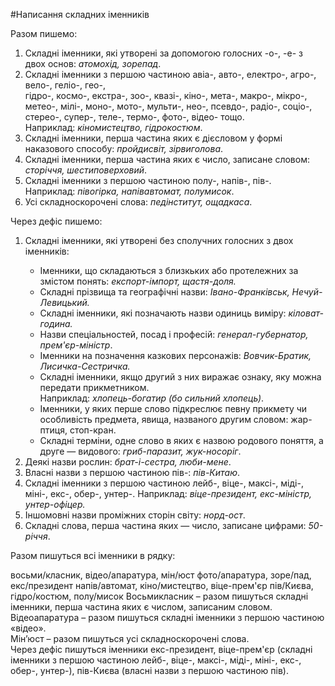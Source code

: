 #Написання складних iменникiв

<span class="p1">Разом пишемо:</span>


1. Складнi iменники, якi утворенi за допомогою голосних <span class="p1">-о-, -е-</span> з двох основ: <i>атомохiд, зорепад</i>.
2. Складнi iменники з першою частиною <span class="p1">авiа-, авто-, електро-, агро-,
вело-, гелiо-, гео-,<br> гiдро-, космо-, екстра-, зоо-, квазi-, кiно-, мета-,
макро-, мiкро-, метео-, мiлi-, мoнo-, мото-, мульти-, нео-, псевдо-,
радiо-, соцiо-, стерео-, супер-, теле-, термо-, фото-, вiдео-</span> тощо.<br>
Наприклад: <i>кiномистецтво, гiдрокостюм</i>.
3. Складнi iменники, перша частина яких є дiєсловом у формi наказового способу: <i>пройдисвiт, зiрвиголова</i>.
4. Складнi iменники, перша частина яких є число, записане словом: <i>сторiччя, шестиповерховий</i>.
5. Складнi iменники з першою частиною <span class="p1">полу-, напiв-, пiв-</span>. <br>
Наприклад: <i>пiвогiрка, напiвавтомат, полумисок</i>.
6. Усi складноскороченi слова: <i>педiнститут, ощадкаса</i>.


<span class="p1">Через дефiс пишемо:</span>
<ol>
<li>Складнi iменники, якi утворенi без сполучних голосних з двох iменникiв:</li>
    <ul>
            <li> Iменники, що складаються з близкьких або протележних за змiстом понять: <i>експорт-iмпорт, щастя-доля.</i></li>
        <li> Складнi прiзвища та географiчнi назви: <i>Iвано-Франкiвськ, Нечуй-Левицький.</i></li>
        <li> Складнi iменники, якi позначають назви одиниць вимiру: <i>кiловат-година.</i></li>
        <li> Назви спецiальностей, посад i професiй: <i>генерал-губернатор, прем'єр-мiнiстр</i>.</li>
        <li> Iменники на позначення казкових персонажiв: <i>Вовчик-Братик, Лисичка-Сестричка.</i></li>
        <li> Складнi iменники, якщо другий з них виражає ознаку, яку можна передати прикметником.
        <br> Наприклад: <i>хлопець-богатир (бо сильний хлопець)</i>.</li>
        <li> Iменники, у яких перше слово пiдкреслює певну прикмету чи особливiсть предмета, явища, названого другим словом: жар-птиця, стоп-кран.</li>
        <li>Складнi термiни, одне слово в яких є назвою родового поняття, а друге — видового: <i>гриб-паразит, жук-носорiг</i>.</li>
    </ul>
    <li>Деякi назви рослин: <i>брат-i-сестра, люби-мене</i>.</li>
  <li>  Власнi назви з першою частиною <span class="p1">пiв-</span>: <i>пiв-Китаю</i>.</li>
<li> Складнi iменники з першою частиною <span class="p1">лейб-, вiце-, максi-, мiдi-,
мiнi-, екс-, обер-, унтер-</span>. Наприклад: <i>вiце-президент, екс-мiнiстр,
унтер-офiцер.</i></li>
<li> Iншомовнi назви промiжних сторiн свiту: <i>норд-ост</i>.</li>
<li> Складнi слова, перша частина яких — число, записане цифрами: <i>50-рiччя</i>.</li>
</ol>


<quiz> 
    <question>
       <p>Разом пишуться всі іменники в рядку:</p>
           <answer correct>восьми/класник, відео/апаратура, мін/юст</answer>
           <answer>фото/апаратура, зоре/пад, екс/президент</answer>
           <answer>напів/автомат, кіно/мистецтво, віце-прем'єр</answer>
           <answer>пів/Києва, гідро/костюм, полу/мисок</answer>
      <explanation>
Восьмикласник – разом пишуться складні іменники, перша частина яких є числом, записаним словом.<br>
Відеоапаратура – разом пишуться складні іменники з першою частиною «відео».<br>
Мін’юст – разом пишуться усі складноскорочені слова.<br>
Через дефіс пишуться іменники екс-президент, віце-прем'єр (складні іменники з першою частиною <span class="p1">лейб-, віце-, максі-, міді-, міні-, екс-, обер-, унтер-</span>), пів-Києва (власні назви з першою частиною <span class="p1">пів</span>). 
</explanation>
    </question>
</quiz>
